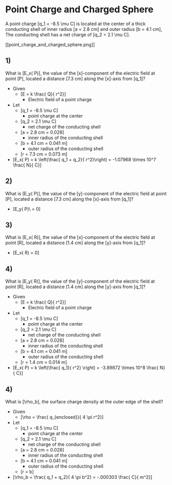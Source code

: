 # Point Charge and Charged Sphere

A point charge \[q_1 = -8.5 \mu C\] is located at the center 
of a thick conducting shell of inner radius \[a = 2.8 cm\] 
and outer radius \[b = 4.1 cm\], The conducting shell has 
a net charge of \[q_2 = 2.1 \mu C\].

[[point_charge_and_charged_sphere.png]]

## 1)
What is \[E_x( P)\], the value of the \[x\]-component of 
the electric field at point \[P\], located a distance \[7.3 cm\] 
along the \[x\]-axis from \[q_1\]?

* Given
  * \[E = k \frac{ Q}{ r^2}\]
      * Electric field of a point charge
* Let
  * \[q_1 = -8.5 \mu C\]
      * point charge at the center
  * \[q_2 = 2.1 \mu C\]
      * net charge of the conducting shell
  * \[a = 2.8 cm = 0.028\]
      * inner radius of the conducting shell
  * \[b = 4.1 cm = 0.041 m\]
      * outer radius of the conducting shell
  * \[r = 7.3 cm = 0.073 m\]
* \[E_x( P) = k \left(\frac{ q_1 + q_2}{ r^2}\right) = -1.07968 \times 10^7 \frac{ N}{ C}\]

## 2)
What is \[E_y( P)\], the value of the \[y\]-component of the electric 
field at point \[P\], located a distance \[7.3 cm\] along the \[x\]-axis 
from \[q_1\]?

* \[E_y( P)\ = 0\]

## 3)
What is \[E_x( R)\], the value of the \[x\]-component of the electric 
field at point \[R\], located a distance \[1.4 cm\] along the \[y\]-axis 
from \[q_1\]?

* \[E_x( R) = 0\]

## 4)
What is \[E_y( R)\], the value of the \[y\]-component of the electric 
field at point \[R\], located a distance \[1.4 cm\] along the \[y\]-axis 
from \[q_1\]?
* Given
  * \[E = k \frac{ Q}{ r^2}\]
      * Electric field of a point charge
* Let
  * \[q_1 = -8.5 \mu C\]
      * point charge at the center
  * \[q_2 = 2.1 \mu C\]
      * net charge of the conducting shell
  * \[a = 2.8 cm = 0.028\]
      * inner radius of the conducting shell
  * \[b = 4.1 cm = 0.041 m\]
      * outer radius of the conducting shell
  * \[r = 1.4 cm = 0.014 m\]
* \[E_x( P) = k \left(\frac{ q_1}{ r^2} \right) = -3.89872 \times 10^8 \frac{ N}{ C}\]

## 4)
What is \[\rho_b\], the surface charge density at the outer edge of the shell?

* Given
  * \[\rho = \frac{ q_{enclosed}}{ 4 \pi r^2}\]
* Let
  * \[q_1 = -8.5 \mu C\]
      * point charge at the center
  * \[q_2 = 2.1 \mu C\]
      * net charge of the conducting shell
  * \[a = 2.8 cm = 0.028\]
      * inner radius of the conducting shell
  * \[b = 4.1 cm = 0.041 m\]
      * outer radius of the conducting shell
  * \[r = b\]
* \[\rho_b = \frac{ q_1 + q_2}{ 4 \pi b^2} = -.000303 \frac{ C}{ m^2}\]
